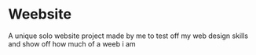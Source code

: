 # Weebsite
A unique solo website project made by me to test off my web design skills and show off how much of a weeb i am
